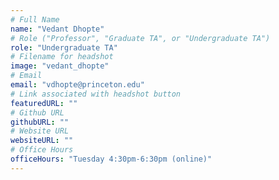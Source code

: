 ```yaml
---
# Full Name
name: "Vedant Dhopte"
# Role ("Professor", "Graduate TA", or "Undergraduate TA")
role: "Undergraduate TA"
# Filename for headshot
image: "vedant_dhopte"
# Email
email: "vdhopte@princeton.edu"
# Link associated with headshot button
featuredURL: ""
# Github URL
githubURL: ""
# Website URL
websiteURL: ""
# Office Hours
officeHours: "Tuesday 4:30pm-6:30pm (online)"
---
```

